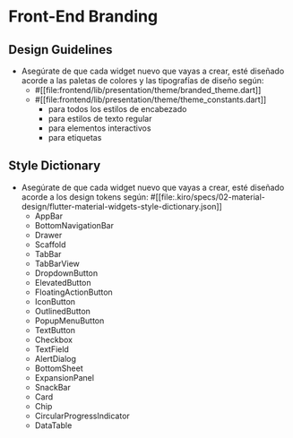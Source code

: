 # Front-End Branding

## Design Guidelines

- Asegúrate de que cada widget nuevo que vayas a crear, esté diseñado acorde a las paletas de colores y las tipografías de diseño según:
    - #[[file:frontend/lib/presentation/theme/branded_theme.dart]]
    - #[[file:frontend/lib/presentation/theme/theme_constants.dart]]
        - para todos los estilos de encabezado
        - para estilos de texto regular
        - para elementos interactivos
        - para etiquetas

## Style Dictionary

- Asegúrate de que cada widget nuevo que vayas a crear, esté diseñado acorde a los design tokens según: #[[file:.kiro/specs/02-material-design/flutter-material-widgets-style-dictionary.json]]
    - AppBar
    - BottomNavigationBar
    - Drawer
    - Scaffold
    - TabBar
    - TabBarView
    - DropdownButton
    - ElevatedButton
    - FloatingActionButton
    - IconButton
    - OutlinedButton
    - PopupMenuButton
    - TextButton
    - Checkbox
    - TextField
    - AlertDialog
    - BottomSheet
    - ExpansionPanel
    - SnackBar
    - Card
    - Chip
    - CircularProgressIndicator
    - DataTable